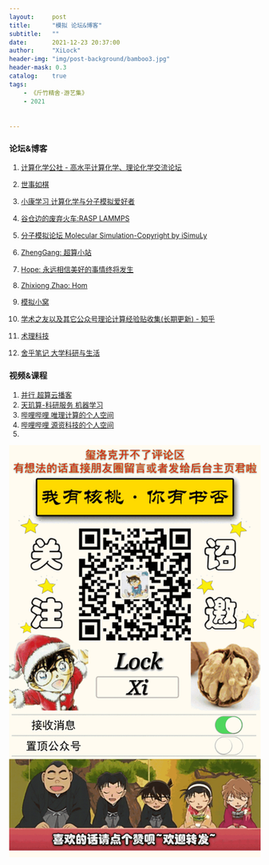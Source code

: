 ```yaml
---
layout:     post
title:      "模拟 论坛&博客"
subtitle:   ""
date:       2021-12-23 20:37:00
author:     "XiLock"
header-img: "img/post-background/bamboo3.jpg"
header-mask: 0.3
catalog:    true
tags:
    - 《斤竹精舍·游艺集》
    - 2021


---
```


### 论坛&博客
1. [计算化学公社 - 高水平计算化学、理论化学交流论坛](bbs.keinsci.com/forum.php)
1. [世事如棋](blog.wangruixing.cn)

1. [小康学习 计算化学与分子模拟爱好者](https://kangsgo.github.io/)
1. [谷仓边的废弃火车:RASP LAMMPS](https://hp-d.top)
1. [分子模拟论坛 Molecular Simulation-Copyright by iSimuLy](www.isimuly.com)
1. [ZhengGang: 超算小站](https://nscc.mrzhenggang.com/)
1. [Hope: 永远相信美好的事情终将发生](https://blog.chembiosim.com/)
1. [Zhixiong Zhao: Hom](https://gohom.win/page14/)
1. [模拟小窝](http://www.isimuly.com/forum.php)
1. [学术之友以及其它公众号理论计算经验贴收集(长期更新) - 知乎](https://zhuanlan.zhihu.com/p/62573921)
1. [术理科技](www.shuli.shop/chenggonganli/)
1. [舍乎笔记 大学科研与生活](https://www.shehunotes.cn/?tag=msi2lmp)


### 视频&课程
1. [并行 超算云播客](https://www.paratera.com/bxjy/zbbx/)
1. [天玑算-科研服务 机器学习](https://www.bilibili.com/video/BV1DM4y1K7pW/?spm_id_from=333.788)
1. [哔哩哔哩 唯理计算的个人空间](https://space.bilibili.com/1246075756/)
1. [哔哩哔哩 源资科技的个人空间](https://space.bilibili.com/511987491?spm_id_from=333.788.b_765f7570696e666f.2)
1. []()


![](/img/wc-tail.GIF)
